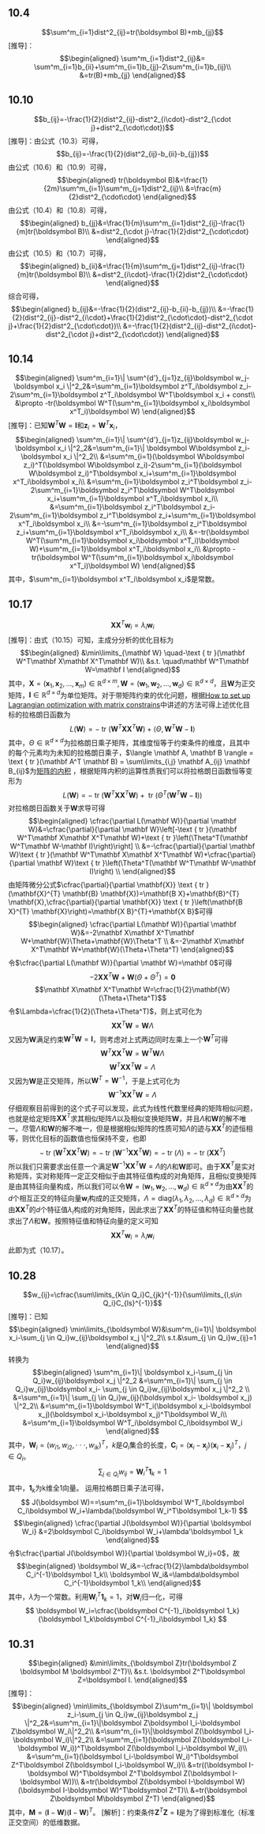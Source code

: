 ﻿## 10.4
$$\sum^m_{i=1}dist^2_{ij}=tr(\boldsymbol B)+mb_{jj}$$
[推导]：
$$\begin{aligned}
\sum^m_{i=1}dist^2_{ij}&= \sum^m_{i=1}b_{ii}+\sum^m_{i=1}b_{jj}-2\sum^m_{i=1}b_{ij}\\
&=tr(B)+mb_{jj}
\end{aligned}​$$

## 10.10
$$b_{ij}=-\frac{1}{2}(dist^2_{ij}-dist^2_{i\cdot}-dist^2_{\cdot j}+dist^2_{\cdot\cdot})$$
[推导]：由公式（10.3）可得，
$$b_{ij}=-\frac{1}{2}(dist^2_{ij}-b_{ii}-b_{jj})$$
由公式（10.6）和（10.9）可得，
$$\begin{aligned}
tr(\boldsymbol B)&=\frac{1}{2m}\sum^m_{i=1}\sum^m_{j=1}dist^2_{ij}\\
&=\frac{m}{2}dist^2_{\cdot\cdot}
\end{aligned}$$
由公式（10.4）和（10.8）可得，
$$\begin{aligned}
b_{jj}&=\frac{1}{m}\sum^m_{i=1}dist^2_{ij}-\frac{1}{m}tr(\boldsymbol B)\\
&=dist^2_{\cdot j}-\frac{1}{2}dist^2_{\cdot\cdot}
\end{aligned}$$
由公式（10.5）和（10.7）可得，
$$\begin{aligned}
b_{ii}&=\frac{1}{m}\sum^m_{j=1}dist^2_{ij}-\frac{1}{m}tr(\boldsymbol B)\\
&=dist^2_{i\cdot}-\frac{1}{2}dist^2_{\cdot\cdot}
\end{aligned}$$
综合可得，
$$\begin{aligned}
b_{ij}&=-\frac{1}{2}(dist^2_{ij}-b_{ii}-b_{jj})\\
&=-\frac{1}{2}(dist^2_{ij}-dist^2_{i\cdot}+\frac{1}{2}dist^2_{\cdot\cdot}-dist^2_{\cdot j}+\frac{1}{2}dist^2_{\cdot\cdot})\\
&=-\frac{1}{2}(dist^2_{ij}-dist^2_{i\cdot}-dist^2_{\cdot j}+dist^2_{\cdot\cdot})
\end{aligned}$$

## 10.14
$$\begin{aligned}
\sum^m_{i=1}\| \sum^{d'}_{j=1}z_{ij}\boldsymbol w_j-\boldsymbol x_i \|^2_2&=\sum^m_{i=1}\boldsymbol z^T_i\boldsymbol z_i-2\sum^m_{i=1}\boldsymbol z^T_i\boldsymbol W^T\boldsymbol x_i + const\\
&\propto -tr(\boldsymbol W^T(\sum^m_{i=1}\boldsymbol x_i\boldsymbol x^T_i)\boldsymbol W)
\end{aligned}$$
[推导]：已知$\boldsymbol W^T \boldsymbol W=\boldsymbol I$和$\boldsymbol z_i=\boldsymbol W^T \boldsymbol x_i$，
$$\begin{aligned}
\sum^m_{i=1}\| \sum^{d'}_{j=1}z_{ij}\boldsymbol w_j-\boldsymbol x_i \|^2_2&=\sum^m_{i=1}\| \boldsymbol W\boldsymbol z_i-\boldsymbol x_i \|^2_2\\
&=\sum^m_{i=1}(\boldsymbol W\boldsymbol z_i)^T(\boldsymbol W\boldsymbol z_i)-2\sum^m_{i=1}(\boldsymbol W\boldsymbol z_i)^T\boldsymbol x_i+\sum^m_{i=1}\boldsymbol x^T_i\boldsymbol x_i\\
&=\sum^m_{i=1}\boldsymbol z_i^T\boldsymbol z_i-2\sum^m_{i=1}\boldsymbol z_i^T\boldsymbol W^T\boldsymbol x_i+\sum^m_{i=1}\boldsymbol x^T_i\boldsymbol x_i\\
&=\sum^m_{i=1}\boldsymbol z_i^T\boldsymbol z_i-2\sum^m_{i=1}\boldsymbol z_i^T\boldsymbol z_i+\sum^m_{i=1}\boldsymbol x^T_i\boldsymbol x_i\\
&=-\sum^m_{i=1}\boldsymbol z_i^T\boldsymbol z_i+\sum^m_{i=1}\boldsymbol x^T_i\boldsymbol x_i\\
&=-tr(\boldsymbol W^T(\sum^m_{i=1}\boldsymbol x_i\boldsymbol x^T_i)\boldsymbol W)+\sum^m_{i=1}\boldsymbol x^T_i\boldsymbol x_i\\
&\propto -tr(\boldsymbol W^T(\sum^m_{i=1}\boldsymbol x_i\boldsymbol x^T_i)\boldsymbol W)
\end{aligned}$$
其中，$\sum^m_{i=1}\boldsymbol x^T_i\boldsymbol x_i$是常数。

## 10.17
$$
\mathbf X\mathbf X^T\boldsymbol w_i=\lambda _i\boldsymbol w_i
$$
[推导]：由式（10.15）可知，主成分分析的优化目标为
$$\begin{aligned}
&\min\limits_{\mathbf W} \quad-\text { tr }(\mathbf W^T\mathbf X\mathbf X^T\mathbf W)\\
&s.t. \quad\mathbf W^T\mathbf W=\mathbf I
\end{aligned}$$
其中，$\mathbf{X}=\left(\boldsymbol{x}_{1}, \boldsymbol{x}_{2}, \ldots, \boldsymbol{x}_{m}\right) \in \mathbb{R}^{d \times m},\mathbf{W}=\left(\boldsymbol{w}_{1}, \boldsymbol{w}_{2}, \ldots, \boldsymbol{w}_{d}\right) \in \mathbb{R}^{d \times d}$，且$\mathbf{W}$为正交矩阵，$\mathbf{I} \in \mathbb{R}^{d \times d}$为单位矩阵。对于带矩阵约束的优化问题，根据[How to set up Lagrangian optimization with matrix constrains](https://math.stackexchange.com/questions/1104376/how-to-set-up-lagrangian-optimization-with-matrix-constrains)中讲述的方法可得上述优化目标的拉格朗日函数为
$$L(\mathbf W)=-\text { tr }(\mathbf W^T\mathbf X\mathbf X^T\mathbf W)+\langle \Theta,\mathbf W^T\mathbf W-\mathbf I\rangle$$
其中，$\Theta  \in \mathbb{R}^{d \times d}$为拉格朗日乘子矩阵，其维度恒等于约束条件的维度，且其中的每个元素均为未知的拉格朗日乘子，$\langle \mathbf A, \mathbf B \rangle = \text { tr }(\mathbf A^T \mathbf B) = \sum\limits_{i,j} \mathbf A_{ij} \mathbf B_{ij}$为[矩阵的内积](https://en.wikipedia.org/wiki/Frobenius_inner_product)
，根据矩阵内积的运算性质我们可以将拉格朗日函数恒等变形为
$$ L(\mathbf W)=-\text { tr }(\mathbf W^T\mathbf X\mathbf X^T\mathbf W)+\text { tr }\left(\Theta^T(\mathbf W^T\mathbf W-\mathbf I)\right) $$
对拉格朗日函数关于$\mathbf{W}$求导可得
$$\begin{aligned}
\cfrac{\partial L(\mathbf W)}{\partial \mathbf W}&=\cfrac{\partial}{\partial \mathbf W}\left[-\text { tr }(\mathbf W^T\mathbf X\mathbf X^T\mathbf W)+\text { tr }\left(\Theta^T(\mathbf W^T\mathbf W-\mathbf I)\right)\right] \\
&=-\cfrac{\partial}{\partial \mathbf W}\text { tr }(\mathbf W^T\mathbf X\mathbf X^T\mathbf W)+\cfrac{\partial}{\partial \mathbf W}\text { tr }\left(\Theta^T(\mathbf W^T\mathbf W-\mathbf I)\right) \\
\end{aligned}$$
由矩阵微分公式$\cfrac{\partial}{\partial \mathbf{X}} \text { tr }(\mathbf{X}^{T} \mathbf{B} \mathbf{X})=\mathbf{B X}+\mathbf{B}^{T} \mathbf{X},\cfrac{\partial}{\partial \mathbf{X}} \text { tr }\left(\mathbf{B X}^{T} \mathbf{X}\right)=\mathbf{X B}^{T}+\mathbf{X B}$可得
$$\begin{aligned}
\cfrac{\partial L(\mathbf W)}{\partial \mathbf W}&=-2\mathbf X\mathbf X^T\mathbf W+\mathbf{W}\Theta+\mathbf{W}\Theta^T \\
&=-2\mathbf X\mathbf X^T\mathbf W+\mathbf{W}(\Theta+\Theta^T)
\end{aligned}$$
令$\cfrac{\partial L(\mathbf W)}{\partial \mathbf W}=\mathbf 0$可得
$$-2\mathbf X\mathbf X^T\mathbf W+\mathbf{W}(\Theta+\Theta^T)=\mathbf 0$$
$$\mathbf X\mathbf X^T\mathbf W=\cfrac{1}{2}\mathbf{W}(\Theta+\Theta^T)$$
令$\Lambda=\cfrac{1}{2}(\Theta+\Theta^T)$，则上式可化为
$$\mathbf X\mathbf X^T\mathbf W=\mathbf{W}\Lambda$$
又因为$\mathbf{W}$满足约束$\mathbf W^T\mathbf W=\mathbf I$，则考虑对上式两边同时左乘上一个$\mathbf{W}^T$可得
$$\mathbf{W}^T\mathbf X\mathbf X^T\mathbf W=\mathbf{W}^T\mathbf{W}\Lambda$$
$$\mathbf{W}^T\mathbf X\mathbf X^T\mathbf W=\Lambda$$
又因为$\mathbf{W}$是正交矩阵，所以$\mathbf{W}^T=\mathbf{W}^{-1}$，于是上式可化为
$$\mathbf{W}^{-1}\mathbf X\mathbf X^T\mathbf W=\Lambda$$
仔细观察目前得到的这个式子可以发现，此式为线性代数里经典的矩阵相似问题，也就是给定矩阵$\mathbf X\mathbf X^T$求其相似矩阵$\Lambda$以及相似变换矩阵$\mathbf{W}$，并且$\Lambda$和$\mathbf{W}$的解不唯一。尽管$\Lambda$和$\mathbf{W}$的解不唯一，但是根据相似矩阵的性质可知$\Lambda$的迹与$\mathbf X\mathbf X^T$的迹恒相等，则优化目标的函数值也恒保持不变，也即
$$-\text { tr }(\mathbf W^T\mathbf X\mathbf X^T\mathbf W)=-\text { tr }(\mathbf W^{-1}\mathbf X\mathbf X^T\mathbf W)=-\text { tr }(\Lambda)=-\text { tr }(\mathbf X\mathbf X^T)$$
所以我们只需要求出任意一个满足$\mathbf{W}^{-1}\mathbf X\mathbf X^T\mathbf W=\Lambda$的$\Lambda$和$\mathbf{W}$即可。由于$\mathbf X\mathbf X^T$是实对称矩阵，实对称矩阵一定正交相似于由其特征值构成的对角矩阵，且相似变换矩阵是由其特征向量构成，所以我们可以令$\mathbf W=\left(\boldsymbol{w}_{1}, \boldsymbol{w}_{2},...,\boldsymbol{w}_{d} \right)\in \mathbb{R}^{d \times d}$为由$\mathbf X\mathbf X^T$的$d$个相互正交的特征向量$\boldsymbol{w}_{i}$构成的正交矩阵，$\Lambda=\text{diag}(\lambda_1,\lambda_2,...,\lambda_d)\in \mathbb{R}^{d \times d}$为由$\mathbf X\mathbf X^T$的$d$个特征值$\lambda_i$构成的对角矩阵，因此求出了$\mathbf X\mathbf X^T$的特征值和特征向量也就求出了$\Lambda$和$\mathbf{W}$。按照特征值和特征向量的定义可知
$$\mathbf X\mathbf X^T\boldsymbol w_i=\lambda _i\boldsymbol w_i$$
此即为式（10.17）。

## 10.28
$$w_{ij}=\cfrac{\sum\limits_{k\in Q_i}C_{jk}^{-1}}{\sum\limits_{l,s\in Q_i}C_{ls}^{-1}}$$
[推导]：已知
$$\begin{aligned}
\min\limits_{\boldsymbol W}&\sum^m_{i=1}\| \boldsymbol x_i-\sum_{j \in Q_i}w_{ij}\boldsymbol x_j \|^2_2\\
s.t.&\sum_{j \in Q_i}w_{ij}=1
\end{aligned}$$
转换为
$$\begin{aligned}
\sum^m_{i=1}\| \boldsymbol x_i-\sum_{j \in Q_i}w_{ij}\boldsymbol x_j \|^2_2 &=\sum^m_{i=1}\| \sum_{j \in Q_i}w_{ij}\boldsymbol x_i- \sum_{j \in Q_i}w_{ij}\boldsymbol x_j \|^2_2 \\
&=\sum^m_{i=1}\| \sum_{j \in Q_i}w_{ij}(\boldsymbol x_i- \boldsymbol x_j) \|^2_2\\
&=\sum^m_{i=1}\boldsymbol W^T_i(\boldsymbol x_i-\boldsymbol x_j)(\boldsymbol x_i-\boldsymbol x_j)^T\boldsymbol W_i\\
&=\sum^m_{i=1}\boldsymbol W^T_i\boldsymbol C_i\boldsymbol W_i
\end{aligned}$$
其中，$\boldsymbol W_i=(w_{i1},w_{i2},\cdot\cdot\cdot,w_{ik})^T$，$k$是$Q_i$集合的长度，$\boldsymbol C_i=(\boldsymbol x_i-\boldsymbol x_j)(\boldsymbol x_i-\boldsymbol x_j)^T$，$j \in Q_i$。
$$
\sum_{j\in Q_i}w_{ij}=\boldsymbol W_i^T\boldsymbol 1_k=1
$$
其中，$\boldsymbol 1_k$为k维全1向量。
运用拉格朗日乘子法可得，
$$
J(\boldsymbol W)==\sum^m_{i=1}\boldsymbol W^T_i\boldsymbol C_i\boldsymbol W_i+\lambda(\boldsymbol W_i^T\boldsymbol 1_k-1)
$$
$$\begin{aligned}
\cfrac{\partial J(\boldsymbol W)}{\partial \boldsymbol W_i} &=2\boldsymbol C_i\boldsymbol W_i+\lambda'\boldsymbol 1_k
\end{aligned}$$
令$\cfrac{\partial J(\boldsymbol W)}{\partial \boldsymbol W_i}=0$，故
$$\begin{aligned}
\boldsymbol W_i&=-\cfrac{1}{2}\lambda\boldsymbol C_i^{-1}\boldsymbol 1_k\\
\boldsymbol W_i&=\lambda\boldsymbol C_i^{-1}\boldsymbol 1_k\\
\end{aligned}$$
其中，$\lambda$为一个常数。利用$\boldsymbol W^T_i\boldsymbol 1_k=1$，对$\boldsymbol W_i$归一化，可得
$$
\boldsymbol W_i=\cfrac{\boldsymbol C^{-1}_i\boldsymbol 1_k}{\boldsymbol 1_k\boldsymbol C^{-1}_i\boldsymbol 1_k}
$$

## 10.31
$$\begin{aligned}
&\min\limits_{\boldsymbol Z}tr(\boldsymbol Z \boldsymbol M \boldsymbol Z^T)\\
&s.t. \boldsymbol Z^T\boldsymbol Z=\boldsymbol I. 
\end{aligned}$$
[推导]：
$$\begin{aligned}
\min\limits_{\boldsymbol Z}\sum^m_{i=1}\| \boldsymbol z_i-\sum_{j \in Q_i}w_{ij}\boldsymbol z_j \|^2_2&=\sum^m_{i=1}\|\boldsymbol Z\boldsymbol I_i-\boldsymbol Z\boldsymbol W_i\|^2_2\\
&=\sum^m_{i=1}\|\boldsymbol Z(\boldsymbol I_i-\boldsymbol W_i)\|^2_2\\
&=\sum^m_{i=1}(\boldsymbol Z(\boldsymbol I_i-\boldsymbol W_i))^T\boldsymbol Z(\boldsymbol I_i-\boldsymbol W_i)\\
&=\sum^m_{i=1}(\boldsymbol I_i-\boldsymbol W_i)^T\boldsymbol Z^T\boldsymbol Z(\boldsymbol I_i-\boldsymbol W_i)\\
&=tr((\boldsymbol I-\boldsymbol W)^T\boldsymbol Z^T\boldsymbol Z(\boldsymbol I-\boldsymbol W))\\
&=tr(\boldsymbol Z(\boldsymbol I-\boldsymbol W)(\boldsymbol I-\boldsymbol W)^T\boldsymbol Z^T)\\
&=tr(\boldsymbol Z\boldsymbol M\boldsymbol Z^T)
\end{aligned}$$
其中，$\boldsymbol M=(\boldsymbol I-\boldsymbol W)(\boldsymbol I-\boldsymbol W)^T$。
[解析]：约束条件$\boldsymbol Z^T\boldsymbol Z=\boldsymbol I$是为了得到标准化（标准正交空间）的低维数据。

